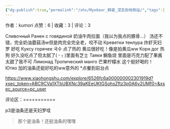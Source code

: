 ```yaml
---
{"dg-publish":true,"permalink":"/xhs/Мукбанг_韩餐_涅瓦街地铁站/","tags":["rednote","圣彼得堡"],"created":"2025-03-17T22:00:05.512+08:00","updated":"2025-03-19T21:46:42.486+08:00"}
---
```


作者：kumori
点赞：6   |   收藏：3   |   评论：3

Сливочный Ранен с говядиной 奶油牛肉拉面（我以为我点的豚骨…） 汤还不错，完全奶油蘑菇汤w但是肉完全完全老，咬不动
Креветки тенлура 炸虾天妇罗 好吃
Куксу горячее 국수 点了热的 黄瓜很好吃！像是拍黄瓜ww
Корн дог 热狗 好久没吃点了但太腻了( ᵕ ᵕ̩̩ )里面有芝士
Таяки 鲷鱼烧 里面是巧克力配了果酱 太甜了我不可
Лимонад Тропический манго 芒果柠檬水 这个挺好喝的！
Ютяо 加的油条还挺好吃的ww意外的
*点餐到前台点

https://www.xiaohongshu.com/explore/6526fc6a000000002301919d?xsec_token=ABC9CVa1XTbUBXNc39aKEeUKtGSohsZftz3p0A6v2UMf0=&xsec_source=pc_user

评论区：===========

p3是油条还是天妇罗哇

> 那个是油条！还挺油条的嘿嘿
